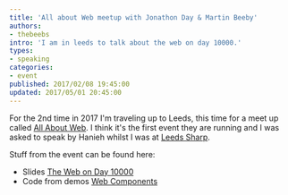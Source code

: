 ```yaml
---
title: 'All about Web meetup with Jonathon Day & Martin Beeby'
authors:
- thebeebs
intro: 'I am in leeds to talk about the web on day 10000.'
types:
- speaking
categories:
- event
published: 2017/02/08 19:45:00
updated: 2017/05/01 20:45:00
---
```


For the 2nd time in 2017 I'm traveling up to Leeds, this time for a meet up called [All About Web](https://www.meetup.com/AllaboutWeb/events/234578978/). 
I think it's the first event 
they are running and I was asked to speak by Hanieh whilst I was at [Leeds Sharp](https://www.meetup.com/Leeds-Sharp/).

Stuff from the event can be found here:
* Slides [The Web on Day 10000](https://1drv.ms/p/s!AlEOpfeanUR1ru5ujxXJDFIjY2WlcA)
* Code from demos [Web Components](https://github.com/thebeebs/Hitchhikers-Guide-to-JavaScript)